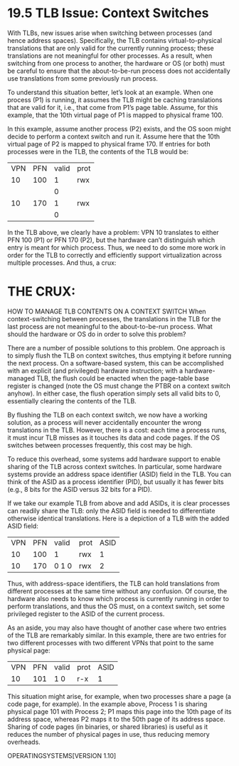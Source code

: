 # 19.5 TLB Issue: Context Switches  

With TLBs, new issues arise when switching between processes (and hence address spaces). Specifically, the TLB contains virtual-to-physical translations that are only valid for the currently running process; these translations are not meaningful for other processes. As a result, when switching from one process to another, the hardware or OS (or both) must be careful to ensure that the about-to-be-run process does not accidentally use translations from some previously run process.  

To understand this situation better, let’s look at an example. When one process (P1) is running, it assumes the TLB might be caching translations that are valid for it, i.e., that come from P1’s page table. Assume, for this example, that the 10th virtual page of P1 is mapped to physical frame 100.  

In this example, assume another process (P2) exists, and the OS soon might decide to perform a context switch and run it. Assume here that the 10th virtual page of P2 is mapped to physical frame 170. If entries for both processes were in the TLB, the contents of the TLB would be:  

<html><body><table><tr><td>VPN</td><td>PFN</td><td>valid</td><td>prot</td></tr><tr><td>10</td><td>100</td><td>1</td><td>rwx</td></tr><tr><td rowspan="3">10</td><td></td><td>0</td><td rowspan="3">rwx</td></tr><tr><td>170</td><td>1</td></tr><tr><td></td><td>0</td></tr></table></body></html>  

In the TLB above, we clearly have a problem: VPN 10 translates to either PFN 100 (P1) or PFN 170 (P2), but the hardware can’t distinguish which entry is meant for which process. Thus, we need to do some more work in order for the TLB to correctly and efficiently support virtualization across multiple processes. And thus, a crux:  

# THE CRUX:  

HOW TO MANAGE TLB CONTENTS ON A CONTEXT SWITCH When context-switching between processes, the translations in the TLB for the last process are not meaningful to the about-to-be-run process. What should the hardware or OS do in order to solve this problem?  

There are a number of possible solutions to this problem. One approach is to simply flush the TLB on context switches, thus emptying it before running the next process. On a software-based system, this can be accomplished with an explicit (and privileged) hardware instruction; with a hardware-managed TLB, the flush could be enacted when the page-table base register is changed (note the OS must change the PTBR on a context switch anyhow). In either case, the flush operation simply sets all valid bits to 0, essentially clearing the contents of the TLB.  

By flushing the TLB on each context switch, we now have a working solution, as a process will never accidentally encounter the wrong translations in the TLB. However, there is a cost: each time a process runs, it must incur TLB misses as it touches its data and code pages. If the OS switches between processes frequently, this cost may be high.  

To reduce this overhead, some systems add hardware support to enable sharing of the TLB across context switches. In particular, some hardware systems provide an address space identifier (ASID) field in the TLB. You can think of the ASID as a process identifier (PID), but usually it has fewer bits (e.g., 8 bits for the ASID versus 32 bits for a PID).  

If we take our example TLB from above and add ASIDs, it is clear processes can readily share the TLB: only the ASID field is needed to differentiate otherwise identical translations. Here is a depiction of a TLB with the added ASID field:  

<html><body><table><tr><td>VPN</td><td>PFN</td><td>valid</td><td>prot</td><td>ASID</td></tr><tr><td>10</td><td>100</td><td>1</td><td>rwx</td><td>1</td></tr><tr><td>10</td><td>170</td><td>0 1 0</td><td>rwx</td><td>2</td></tr></table></body></html>  

Thus, with address-space identifiers, the TLB can hold translations from different processes at the same time without any confusion. Of course, the hardware also needs to know which process is currently running in order to perform translations, and thus the OS must, on a context switch, set some privileged register to the ASID of the current process.  

As an aside, you may also have thought of another case where two entries of the TLB are remarkably similar. In this example, there are two entries for two different processes with two different VPNs that point to the same physical page:  

<html><body><table><tr><td>VPN</td><td>PFN</td><td>valid</td><td>prot</td><td>ASID</td></tr><tr><td>10</td><td>101</td><td>1 0</td><td>r-x</td><td>1</td></tr></table></body></html>  

This situation might arise, for example, when two processes share a page (a code page, for example). In the example above, Process 1 is sharing physical page 101 with Process 2; P1 maps this page into the 10th page of its address space, whereas P2 maps it to the 50th page of its address space. Sharing of code pages (in binaries, or shared libraries) is useful as it reduces the number of physical pages in use, thus reducing memory overheads.  

OPERATINGSYSTEMS[VERSION 1.10]  


